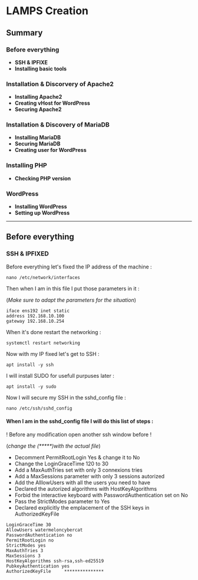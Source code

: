 # **LAMPS Creation**

## Summary

### **Before everything**
- **SSH & IPFIXE**
- **Installing basic tools**
  
### **Installation & Discorvery of Apache2**
- **Installing Apache2**
- **Creating vHost for WordPress**
- **Securing Apache2**

### **Installation & Discovery of MariaDB**
- **Installing MariaDB**
- **Securing MariaDB**
- **Creating user for WordPress**

### **Installing PHP**
- **Checking PHP version**

### **WordPress**
- **Installing WordPress**
- **Setting up WordPress**

---

## **Before everything**

### **SSH & IPFIXED**

Before everything let's fixed the IP address of the machine :

```where do I find the network file
nano /etc/network/interfaces
```
Then when I am in this file I put those parameters in it : 

(*Make sure to adapt the parameters for the situation*)

```Parameters for a fixed IP
iface ens192 inet static
address 192.168.10.100
gateway 192.168.10.254
```
When it's done restart the networking :

```
systemctl restart networking
```
Now with my IP fixed let's get to SSH :

```Installing SSH
apt install -y ssh
````

I will install SUDO for usefull purpuses later :

```Installing SUDO
apt install -y sudo
```

Now I will secure my SSH in the sshd_config file :

```Sshd_config file path
nano /etc/ssh/sshd_config
```

#### When I am in the sshd_config file I will do this list of steps :
   ! Before any modification open another ssh window before !

   (*change the (*****)with the actual file*)


  - Decomment PermitRootLogin Yes & change it to No
  - Change the LoginGraceTime 120 to 30
  - Add a MaxAuthTries set with only 3 connexions tries
  - Add a MaxSessions parameter with only 3 sessions autorized
  - Add the AlllowUsers with all the users you need to have
  - Declared the autorized algorithms with HostKeyAlgorithms
  - Forbid the interactive keyboard with PasswordAuthentication set on No
  - Pass the StrictModes parameter to Yes
  - Declared explicitly the emplacement of the SSH keys in AuthorizedKeyFile
  
  ```Secure SSH
  LoginGraceTime 30
  AllowUsers watermeloncybercat
  PasswordAuthentication no
  PermitRootLogin no
  StrictModes yes
  MaxAuthTries 3
  MaxSessions 3
  HostKeyAlgorithms ssh-rsa,ssh-ed25519
  PubkeyAuthentication yes
  AuthorizedKeyFile     ***************
  ```
  
